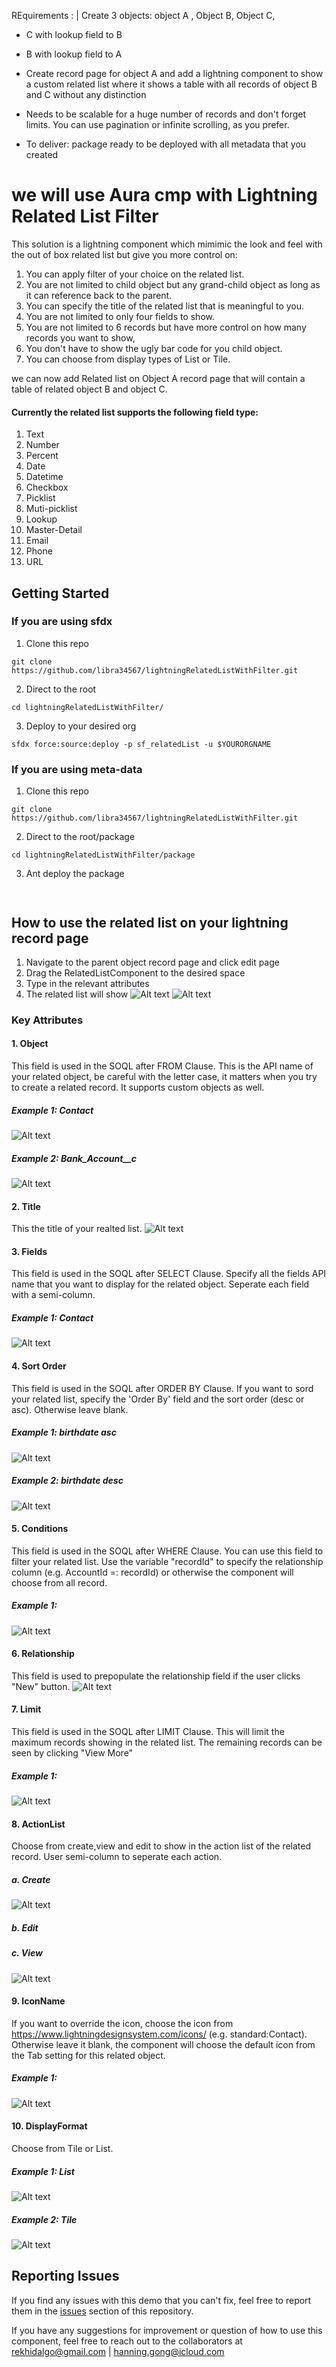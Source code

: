 REquirements : |
Create 3 objects: object A , Object B, Object C,

- C with lookup field to B

- B with lookup field to A

- Create record page for object A and add a lightning component to show a custom related list where it shows a table with all records of object B and C without any distinction
- Needs to be scalable for a huge number of records and don't forget limits. You can use pagination or infinite scrolling, as you prefer.
- To deliver: package ready to be deployed with all metadata that you created

# we will use Aura cmp with Lightning Related List Filter

This solution is a lightning component which mimimic the look and feel with the out of box related list but give you more control on:

1. You can apply filter of your choice on the related list.
2. You are not limited to child object but any grand-child object as long as it can reference back to the parent.
3. You can specify the title of the related list that is meaningful to you.
4. You are not limited to only four fields to show.
5. You are not limited to 6 records but have more control on how many records you want to show,
6. You don't have to show the ugly bar code for you child object.
7. You can choose from display types of List or Tile.

we can now add Related list on Object A record page that will contain a table of related object B and object C.


#### Currently the related list supports the following field type:
1. Text
2. Number
3. Percent
4. Date
5. Datetime
6. Checkbox
7. Picklist
8. Muti-picklist
9. Lookup
10. Master-Detail
11. Email
12. Phone
13. URL

## Getting Started
### If you are using sfdx
1. Clone this repo
```
git clone https://github.com/libra34567/lightningRelatedListWithFilter.git
```
2. Direct to the root
```
cd lightningRelatedListWithFilter/
```
3. Deploy to your desired org
```
sfdx force:source:deploy -p sf_relatedList -u $YOURORGNAME
```

### If you are using meta-data
1. Clone this repo
```
git clone https://github.com/libra34567/lightningRelatedListWithFilter.git
```
2. Direct to the root/package
```
cd lightningRelatedListWithFilter/package
```
3. Ant deploy the package
```
 
```


## How to use the related list on your lightning record page
1. Navigate to the parent object record page and click edit page
2. Drag the RelatedListComponent to the desired space
3. Type in the relevant attributes
4. The related list will show
![Alt text](ReadMeImg/editPage.png?raw=true "Title")
![Alt text](ReadMeImg/dragComponent.png?raw=true "Title")

### Key Attributes
#### 1. Object
This field is used in the SOQL after FROM Clause. This is the API name of your related object, be careful with the letter case, it matters when you try to create a related record. It supports custom objects as well.
##### Example 1: Contact
![Alt text](ReadMeImg/object1.png?raw=true "Title")
##### Example 2: Bank_Account__c
![Alt text](ReadMeImg/object2.png?raw=true "Title")

#### 2. Title
This the title of your realted list.
![Alt text](ReadMeImg/title1.png?raw=true "Title")

#### 3. Fields
This field is used in the SOQL after SELECT Clause. Specify all the fields API name that you want to display for the related object. Seperate each field with a semi-column.
##### Example 1: Contact
![Alt text](ReadMeImg/fieldName1.png?raw=true "Title")

#### 4. Sort Order
This field is used in the SOQL after ORDER BY Clause. If you want to sord your related list, specify the 'Order By' field and the sort order (desc or asc). Otherwise leave blank.
##### Example 1: birthdate asc
![Alt text](ReadMeImg/sortorder1.png?raw=true "Title")
##### Example 2: birthdate desc
![Alt text](ReadMeImg/sortorder2.png?raw=true "Title")

#### 5. Conditions
This field is used in the SOQL after WHERE Clause. You can use this field to filter your related list. Use the variable "recordId" to specify the relationship column (e.g. AccountId =: recordId) or otherwise the component will choose from all record.
##### Example 1:
![Alt text](ReadMeImg/conditions1.png?raw=true "Title")

#### 6. Relationship
This field is used to prepopulate the relationship field if the user clicks "New" button.
![Alt text](ReadMeImg/relationship1.png?raw=true "Title")

#### 7. Limit
This field is used in the SOQL after LIMIT Clause. This will limit the maximum records showing in the related list. The remaining records can be seen by clicking "View More"
##### Example 1:
![Alt text](ReadMeImg/limit1.png?raw=true "Title")


#### 8. ActionList
Choose from create,view and edit to show in the action list of the related record. User semi-column to seperate each action.
##### a. Create
![Alt text](ReadMeImg/relationship1.png?raw=true "Title")
##### b. Edit
##### c. View
![Alt text](ReadMeImg/actionlist1.png?raw=true "Title")

#### 9. IconName
If you want to override the icon, choose the icon from https://www.lightningdesignsystem.com/icons/ (e.g. standard:Contact). Otherwise leave it blank, the component will choose the default icon from the Tab setting for this related object.
##### Example 1:
![Alt text](ReadMeImg/iconName1.png?raw=true "Title")

#### 10. DisplayFormat
Choose from Tile or List.
##### Example 1: List
![Alt text](ReadMeImg/displayFormat1.png?raw=true "Title")
##### Example 2: Tile
![Alt text](ReadMeImg/displayFormat2.png?raw=true "Title")


## Reporting Issues ###

If you find any issues with this demo that you can't fix, feel free to report them in the [issues](https://github.com/libra34567/lightningRelatedListWithFilter/issues) section of this repository.

If you have any suggestions for improvement or question of how to use this component, feel free to reach out to the collaborators at rekhidalgo@gmail.com | hanning.gong@icloud.com
